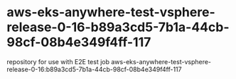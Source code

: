 # aws-eks-anywhere-test-vsphere-release-0-16-b89a3cd5-7b1a-44cb-98cf-08b4e349f4ff-117
repository for use with E2E test job aws-eks-anywhere-test-vsphere-release-0-16:b89a3cd5-7b1a-44cb-98cf-08b4e349f4ff-117
